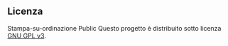 ## Licenza
Stampa-su-ordinazione
Public
Questo progetto è distribuito sotto licenza [GNU GPL v3](https://www.gnu.org/licenses/gpl-3.0.html).
